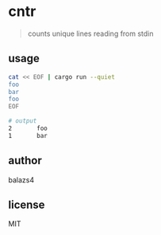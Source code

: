 # cntr

> counts unique lines reading from stdin

## usage

```sh
cat << EOF | cargo run --quiet
foo
bar
foo
EOF

# output
2       foo
1       bar
```

## author

balazs4

## license

MIT
